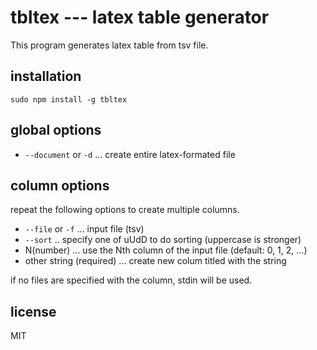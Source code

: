 # tbltex --- latex table generator

This program generates latex table from tsv file.

## installation
```
sudo npm install -g tbltex
```

## global options

- `--document` or `-d` ... create entire latex-formated file

## column options

repeat the following options to create multiple columns.

- `--file` or `-f` ... input file (tsv)
- `--sort` .. specify one of uUdD to do sorting (uppercase is stronger)
-  N(number) ... use the Nth column of the input file (default: 0, 1, 2, ...)
- other string (required) ... create new colum titled with the string

if no files are specified with the column, stdin will be used.

## license
MIT

